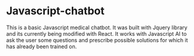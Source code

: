 # Javascript-chatbot
This is a basic Javascript medical chatbot. It was built with Jquery library and its currently being modified with React. It works with Javascript AI to ask the user some questions and prescribe possible solutions for which it has already been trained on.
